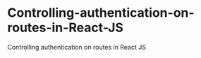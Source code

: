 # Controlling-authentication-on-routes-in-React-JS
Controlling authentication on routes in React JS
